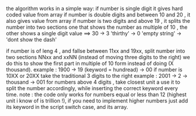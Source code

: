 the algorithm works in a simple way:
if number is single digit it gives hard coded value from array
if number is double digits and between 10 and 20 , it also gives value from array
if number is two digits and above 19 , it splits the number into two sections one that shows the number as multiple of 10 , the other shows a single digit value 
==> 30 -> 3 'thirthy'
       -> 0 'empty string'
       -> 'dont show the dash'

if number is of leng 4 , and fallse between 11xx and 19xx, split number into two sections NNxx and xxNN (instead of moving three digits to the right)
we do this to show the first part in multiple of 10 form instead of doing (X thousand).
example : 1900 -> 19 (keyword = hundread)
               -> 00
if number is 10XX or 20XX take the traditional 3 digits to the right
 example : 2001 -> 2
                -> thousand
                -> 001
for numbers above 4 digits , take closest unit a use it to split the number accordingly, while inserting the correct keyword every time.
note : the code only works for numbers equal or less than 12 (highest unit i know of is trillion !), if you need to implement higher numbers just add its keyword in the script switch case, and its array.
